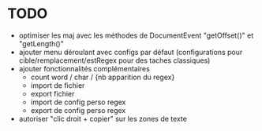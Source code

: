 # TODO

- optimiser les maj avec les méthodes de DocumentEvent "getOffset()" et "getLength()"
- ajouter menu déroulant avec configs par défaut (configurations pour cible/remplacement/estRegex pour des taches classiques)
- ajouter fonctionnalités complémentaires
  - count word / char / {nb apparition du regex}
  - import de fichier
  - export fichier
  - import de config perso regex
  - export de config perso regex
- autoriser "clic droit + copier" sur les zones de texte
